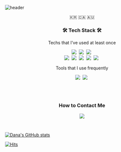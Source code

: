 ![header](https://capsule-render.vercel.app/api?type=slice&color=auto&height=180&section=header&text=DaeunKim&fontSize=70&animation=twinkling)
<p align="center">🇰🇷 🇨🇦 🇦🇺</p>

<h3 align="center">🛠 Tech Stack 🛠</h3>

<p align="center"> Techs that I've used at least once </p>

<p align="center">
  <img src="https://img.shields.io/badge/C-A8B9CC?style=flat-square&logo=C&logoColor=white"/></a>&nbsp 
  <img src="https://img.shields.io/badge/C++-00599C?style=flat-square&logo=C%2B%2B&logoColor=white"/></a>&nbsp 
  <img src="https://img.shields.io/badge/Java-007396?style=flat-square&logo=Java&logoColor=white"/></a>&nbsp 
  <br>
  <img src="https://img.shields.io/badge/Javascript-ffb13b?style=flat-square&logo=javascript&logoColor=white"/></a>&nbsp 
  <img src="https://img.shields.io/badge/CSS3-1572B6?style=flat-square&logo=css3&logoColor=white"/></a>&nbsp 
  <img src="https://img.shields.io/badge/HTML5-E34F26?style=flat-square&logo=Html5&logoColor=white"/></a>&nbsp 
  <img src="https://img.shields.io/badge/Spring-6DB33F?style=flat-square&logo=Spring&logoColor=white"/></a>&nbsp 
  <img src="https://img.shields.io/badge/Oracle-F80000?style=flat-square&logo=Oracle&logoColor=white"/></a>&nbsp 
  <br>
</p>
<p align="center"> Tools that I use frequently </p>
<p align="center">
  <img src="https://img.shields.io/badge/Notion-000000?style=flat-square&logo=Notion&logoColor=white"/></a>&nbsp 
  <img src="https://img.shields.io/badge/Discord-7289DA?style=flat-square&logo=Discord&logoColor=white"/></a>&nbsp 
</p>

<br><br>
<h3 align="center"> How to Contact Me </h3>
<p align="center">
  <a href="mailto:abcdanakim@gmail.com"><img src="https://img.shields.io/badge/Gmail-d14836?style=flat-square&logo=Gmail&logoColor=white&link=abcdanakim@gmail.com"/></a>
</p>
<br>  


[![Dana's GitHub stats](https://github-readme-stats.vercel.app/api?username=abcdana&hide=stars,issues&show_icons=true&theme=dark&hide_title=true&hide_border=true&icon_color=AE99DB)](https://github.com/anuraghazra/github-readme-stats)

[![Hits](https://hits.seeyoufarm.com/api/count/incr/badge.svg?url=https%3A%2F%2Fgithub.com%2Fabcdana&count_bg=%23686CE5&title_bg=%232B2B2B&icon=&icon_color=%23E7E7E7&title=hits&edge_flat=false)](https://hits.seeyoufarm.com)
